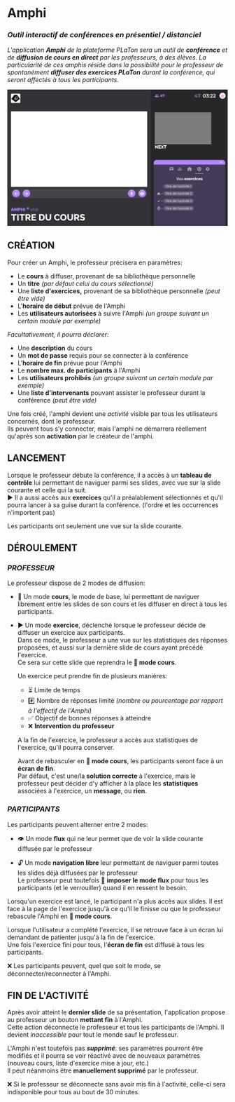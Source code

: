 # **Amphi**

### ***Outil interactif de conférences en présentiel / distanciel***

*L'application **Amphi** de la plateforme PLaTon sera un outil de **conférence** et de **diffusion de cours en direct** par les professeurs, à des élèves.*
*La particularité de ces amphis réside dans la possibilité pour le professeur de spontanément **diffuser des exercices PLaTon** durant la conférence, qui seront affectés à tous les participants.*  

![](./amphi-app/src/assets/amphi_screen.png)

## CRÉATION

Pour créer un Amphi, le professeur précisera en paramètres:
* Le **cours** à diffuser, provenant de sa bibliothèque personnelle
* Un **titre** *(par défaut celui du cours sélectionné)*
* Une **liste d'exercices,** provenant de sa bibliothèque personnelle *(peut être vide)*
* L'**horaire de début** prévue de l'Amphi
* Les **utilisateurs autorisées** à suivre l'Amphi *(un groupe suivant un certain module par exemple)*

*Facultativement, il pourra déclarer:*
- Une **description** du cours
- Un **mot de passe** requis pour se connecter à la conférence
- L'**horaire de fin** prévue pour l'Amphi
- Le **nombre max. de participants** à l'Amphi
- Les **utilisateurs prohibés** *(un groupe suivant un certain module par exemple)*
- Une **liste d'intervenants** pouvant assister le professeur durant la conférence *(peut être vide)*

Une fois créé, l'amphi devient une *activité* visible par tous les utilisateurs concernés, dont le professeur.  
Ils peuvent tous s'y connecter, mais l'amphi ne démarrera réellement qu'après son **activation** par le créateur de l'amphi.


## LANCEMENT

Lorsque le professeur débute la conférence, il a accès à un **tableau de contrôle** lui permettant de naviguer parmi ses slides, avec vue sur la slide courante et celle qui la suit.  
▶ Il a aussi accès aux **exercices** qu'il a préalablement sélectionnés et qu'il pourra lancer à sa guise durant la conférence. (l'ordre et les occurrences n'importent pas)

Les participants ont seulement une vue sur la slide courante.


## DÉROULEMENT
 
### *PROFESSEUR*
Le professeur dispose de 2 modes de diffusion:
- 📖 Un mode **cours**, le mode de base, lui permettant de naviguer librement entre les slides de son cours et les diffuser en direct à tous les participants.

- ▶ Un mode **exercice**, déclenché lorsque le professeur décide de diffuser un exercice aux participants.  
Dans ce mode, le professeur a une vue sur les statistiques des réponses proposées, et aussi sur la dernière slide de cours ayant précédé l'exercice.  
Ce sera sur cette slide que reprendra le **📖 mode cours**.

    Un exercice peut prendre fin de plusieurs manières:
    - ⏳ Limite de temps
    - #️⃣ Nombre de réponses limité *(nombre ou pourcentage par rapport à l'effectif de l'Amphi)*
    - ✅ Objectif de bonnes réponses à atteindre
    - ❌ **Intervention du professeur**

    A la fin de l'exercice, le professeur a accès aux statistiques de l'exercice, qu'il pourra conserver.  
    
    Avant de rebasculer en **📖 mode cours**, les participants seront face à un **écran de fin**.  
    Par défaut, c'est une/la **solution correcte** à l'exercice, mais le professeur peut décider d'y afficher à la place les **statistiques** associées à l'exercice, un **message**, ou **rien**.


### *PARTICIPANTS*
Les participants peuvent alterner entre 2 modes:
- 👁 Un mode **flux** qui ne leur permet que de voir la slide courante diffusée par le professeur

- 🔓 Un mode **navigation libre** leur permettant de naviguer parmi toutes les slides déjà diffusées par le professeur  
Le professeur peut toutefois 🔐 **imposer le mode flux** pour tous les participants (et le verrouiller) quand il en ressent le besoin.

Lorsqu'un exercice est lancé, le participant n'a plus accès aux slides. Il est face à la page de l'exercice jusqu'à ce qu'il le finisse ou que le professeur rebascule l'Amphi en **📖 mode cours**.

Lorsque l'utilisateur a complété l'exercice, il se retrouve face à un écran lui demandant de patienter jusqu'à la fin de l'exercice.  
Une fois l'exercice fini pour tous, l'**écran de fin** est diffusé à tous les participants.

❌ Les participants peuvent, quel que soit le mode, se déconnecter/reconnecter à l'Amphi.


## FIN DE L'ACTIVITÉ

Après avoir atteint le **dernier slide** de sa présentation, l'application propose au professeur un bouton **mettant fin** à l'Amphi.  
Cette action déconnecte le professeur et tous les participants de l'Amphi. Il devient *inaccessible* pour tout le monde sauf le professeur.

L'Amphi n'est toutefois pas ***supprimé***: ses paramètres pourront être modifiés  et il pourra se voir réactivé avec de nouveaux paramètres (nouveau cours, liste d'exercice mise à jour, etc.)  
Il peut néanmoins être **manuellement supprimé** par le professeur.

❌ Si le professeur se déconnecte sans avoir mis fin à l'activité, celle-ci sera indisponible pour tous au bout de 30 minutes.